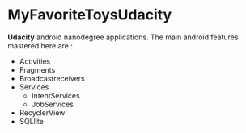 # MyFavoriteToysUdacity


**Udacity** android nanodegree applications.
The main android features mastered here are : 
- Activities
- Fragments
- Broadcastreceivers
- Services
  - IntentServices
  - JobServices
- RecyclerView
- SQLlite 
